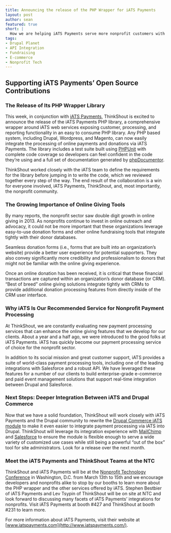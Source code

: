 ```yaml
---
title: Announcing the release of the PHP Wrapper for iATS Payments
layout: post
author: sean
featured: true
short: |
  How we are helping iATS Payments serve more nonprofit customers with its world-class donation and e-commerce tools.
tags:
- Drupal Planet
- API Integration
- Fundraising
- E-commerce
- Nonprofit Tech
---
```


## Supporting iATS Payments’ Open Source Contributions

### The Release of Its PHP Wrapper Library

This week, in conjunction with [iATS Payments](http://home.iatspayments.com/), ThinkShout is excited to announce the release of the iATS Payments PHP library, a comprehensive wrapper around iATS web services exposing customer, processing, and reporting functionality in an easy to consume PHP library. Any PHP based system, including Drupal, Wordpress, and Magento, can now easily integrate the processing of online payments and donations via iATS Payments. The library includes a test suite built using [PHPUnit](http://phpunit.de/) with complete code coverage so developers can feel confident in the code they’re using and a full set of documentation generated by [phpDocumentor](http://www.phpdoc.org/).

ThinkShout worked closely with the iATS team to define the requirements for the library before jumping in to write the code, which we reviewed together every step of the way. The end result of the collaboration is a win for everyone involved, iATS Payments, ThinkShout, and, most importantly, the nonprofit community.

### The Growing Importance of Online Giving Tools

By many reports, the nonprofit sector saw double digit growth in online giving in 2013. As nonprofits continue to invest in online outreach and advocacy, it could not be more important that these organizations leverage easy-to-use donation forms and other online fundraising tools that integrate tightly with their donor databases.

Seamless donation forms (i.e., forms that are built into an organization’s website) provide a better user experience for potential supporters. They also convey significantly more credibility and professionalism to donors that might not be familiar with the online giving experience.

Once an online donation has been received, it is critical that these financial transactions are captured within an organization’s donor database (or CRM). “Best of breed” online giving solutions integrate tightly with CRMs to provide additional donation processing features from directly inside of the CRM user interface.

### Why iATS Is Our Recommended Service for Nonprofit Payment Processing

At ThinkShout, we are constantly evaluating new payment processing services that can enhance the online giving features that we develop for our clients. About a year and a half ago, we were introduced to the good folks at iATS Payments. iATS has quickly become our payment processing service of choice for the nonprofit sector.

In addition to its social mission and great customer support, iATS provides a suite of world-class payment processing tools, including one of the leading integrations with Salesforce and a robust API. We have leveraged these features for a number of our clients to build enterprise-grade e-commerce and paid event management solutions that support real-time integration between Drupal and Salesforce.

### Next Steps: Deeper Integration Between iATS and Drupal Commerce

Now that we have a solid foundation, ThinkShout will work closely with iATS Payments and the Drupal community to rewrite the [Drupal Commerce iATS module](https://drupal.org/project/commerce_iats/) to make it even easier to integrate payment processing via iATS into Drupal. ThinkShout will leverage its integration experience with [MailChimp](https://drupal.org/project/mailchimp/) and [Salesforce](https://drupal.org/project/salesforce/) to ensure the module is flexible enough to serve a wide variety of customized use cases while still being a powerful “out of the box” tool for site administrators. Look for a release over the next month.

### Meet the iATS Payments and ThinkShout Teams at the NTC

ThinkShout and iATS Payments will be at the [Nonprofit Technology Conference](http://www.nten.org/ntc/) in Washington, D.C. from March 13th to 15th and we encourage developers and nonprofits alike to stop by our booths to learn more about the PHP wrapper and the other services offered by iATS. Stephen Bestbier of iATS Payments and Lev Tsypin of ThinkShout will be on site at NTC and look forward to discussing many facets of iATS Payments’ integrations for nonprofits.  Visit iATS Payments at booth #427 and ThinkShout at booth #231 to learn more.

For more information about iATS Payments, visit their website at [www.iatspayments.com](http://www.iatspayments.com/).  